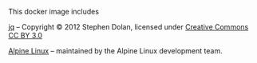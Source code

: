 This docker image includes

[jq](https://stedolan.github.io/jq/)
– Copyright © 2012 Stephen Dolan, licensed under
[Creative Commons CC BY 3.0](https://creativecommons.org/licenses/by/3.0/)

[Alpine Linux](http://www.alpinelinux.org/)
– maintained by the Alpine Linux development team.
